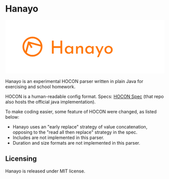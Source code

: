 # Hanayo

![](res/img/logo.png)

Hanayo is an experimental HOCON parser written in plain Java for exercising and school homework.

HOCON is a human-readable config format. Specs: [HOCON Spec][spec] (that repo also hosts the official java implementation).

To make coding easier, some feature of HOCON were changed, as listed below:

- Hanayo uses an "early replace" strategy of value concatenation, opposing to the "read all then replace" strategy in the spec.
- Includes are not implemented in this parser.
- Duration and size formats are not implemented in this parser.

[spec]: https://github.com/lightbend/config/blob/master/HOCON.md

## Licensing

Hanayo is released under MIT license.
